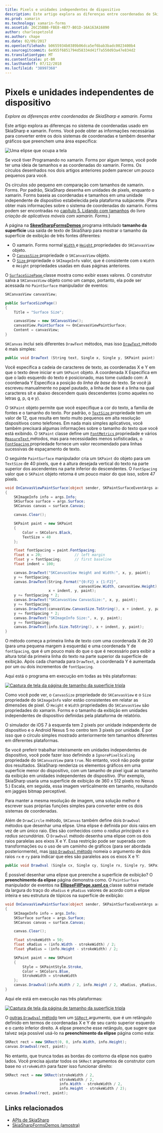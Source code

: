 ```yaml
---
title: Pixels e unidades independentes de dispositivo
description: Este artigo explora as diferenças entre coordenadas de SkiaSharp e xamarin. Forms e demonstra isso com o código de exemplo.
ms.prod: xamarin
ms.technology: xamarin-forms
ms.assetid: 26C25BB8-FBE8-4B77-B01D-16A163A16890
author: charlespetzold
ms.author: chape
ms.date: 02/09/2017
ms.openlocfilehash: b0655934b0389b06dca5ef6bab3badc0023400b4
ms.sourcegitcommit: 6e955f6851794d58334d41f7a550d93a47e834d2
ms.translationtype: MT
ms.contentlocale: pt-BR
ms.lasthandoff: 07/12/2018
ms.locfileid: "38997368"
---
```

# <a name="pixels-and-device-independent-units"></a>Pixels e unidades independentes de dispositivo

_Explore as diferenças entre coordenadas de SkiaSharp e xamarin. Forms_

Este artigo explora as diferenças no sistema de coordenadas usado em SkiaSharp e xamarin. Forms. Você pode obter as informações necessárias para converter entre os dois sistemas de coordenadas e também desenhar gráficos que preenchem uma área específica:

![](pixels-images/screenfillexample.png "Uma elipse que ocupa a tela")

Se você tiver Programando no xamarin. Forms por algum tempo, você pode ter uma ideia de tamanhos e as coordenadas do xamarin. Forms. Os círculos desenhados nos dois artigos anteriores podem parecer um pouco pequenos para você.

Os círculos *são* pequeno em comparação com tamanhos de xamarin. Forms. Por padrão, SkiaSharp desenha em unidades de pixels, enquanto o xamarin. Forms baseia as coordenadas e tamanhos em uma unidade independente de dispositivo estabelecida pela plataforma subjacente. (Para obter mais informações sobre o sistema de coordenadas do xamarin. Forms podem ser encontradas no [capítulo 5. Lidando com tamanhos](~/xamarin-forms/creating-mobile-apps-xamarin-forms/summaries/chapter05.md) do livro *criação de aplicativos móveis com xamarin. Forms*.)

A página na [ **SkewSharpFormsDemos** ](https://developer.xamarin.com/samples/xamarin-forms/SkiaSharpForms/Demos/) programa intitulado **tamanho da superfície** usa saída de texto de SkiaSharp para mostrar o tamanho da superfície de exibição de três fontes diferentes:

- O xamarin. Forms normal [ `Width` ](xref:Xamarin.Forms.VisualElement.Width) e [ `Height` ](xref:Xamarin.Forms.VisualElement.Height) propriedades do `SKCanvasView` objeto.
- O [ `CanvasSize` ](https://developer.xamarin.com/api/property/SkiaSharp.Views.Forms.SKCanvasView.CanvasSize/) propriedade o `SKCanvasView` objeto.
- O [ `Size` ](https://developer.xamarin.com/api/property/SkiaSharp.SKImageInfo.Size/) propriedade o `SKImageInfo` valor, que é consistente com o `Width` e `Height` propriedades usadas em duas páginas anteriores.

O [ `SurfaceSizePage` ](https://github.com/xamarin/xamarin-forms-samples/blob/master/SkiaSharpForms/Demos/Demos/SkiaSharpFormsDemos/Basics/SurfaceSizePage.cs) classe mostra como exibir esses valores. O construtor salva a `SKCanvasView` objeto como um campo, portanto, ela pode ser acessada no `PaintSurface` manipulador de eventos:

```csharp
SKCanvasView canvasView;

public SurfaceSizePage()
{
    Title = "Surface Size";

    canvasView = new SKCanvasView();
    canvasView.PaintSurface += OnCanvasViewPaintSurface;
    Content = canvasView;
}
```

`SKCanvas` inclui seis diferentes `DrawText` métodos, mas isso [ `DrawText` ](https://developer.xamarin.com/api/member/SkiaSharp.SKCanvas.DrawText/p/System.String/System.Single/System.Single/SkiaSharp.SKPaint/) método é mais simples:

```csharp
public void DrawText (String text, Single x, Single y, SKPaint paint)
```

Você especifica a cadeia de caracteres de texto, as coordenadas X e Y em que o texto deve iniciar e um `SKPaint` objeto. A coordenada X Especifica em que o lado esquerdo do texto é posicionado, mas tome cuidado com: A coordenada Y Especifica a posição do *linha de base* do texto. Se você já escreveu manualmente no papel pautado, a linha de base é a linha na qual caracteres sit e abaixo descendem quais descendentes (como aqueles no letras g, p, q e y).

O `SKPaint` objeto permite que você especifique a cor do texto, a família de fontes e o tamanho do texto. Por padrão, o [ `TextSize` ](https://developer.xamarin.com/api/property/SkiaSharp.SKPaint.TextSize/) propriedade tem um valor de 12, que resulta em texto muito pequenos em alta resolução dispositivos como telefones. Em nada mais simples aplicativos, você também precisará algumas informações sobre o tamanho do texto que você está exibindo. O `SKPaint` classe define um [ `FontMetrics` ](https://developer.xamarin.com/api/property/SkiaSharp.SKPaint.FontMetrics/) propriedade e vários [ `MeasureText` ](https://developer.xamarin.com/api/member/SkiaSharp.SKPaint.MeasureText/p/System.String/) métodos, mas para necessidades menos sofisticadas, o [ `FontSpacing` ](https://developer.xamarin.com/api/property/SkiaSharp.SKPaint.FontSpacing/) propriedade fornece um valor recomendado para linhas sucessivas de espaçamento de texto.

O seguinte `PaintSurface` manipulador cria um `SKPaint` do objeto para um `TextSize` de 40 pixels, que é a altura desejada vertical do texto na parte superior dos ascendentes na parte inferior do descendentes. O `FontSpacing` valor que o `SKPaint` objeto retorna é um pouco maior do que isso, sobre 47 pixels.

```csharp
void OnCanvasViewPaintSurface(object sender, SKPaintSurfaceEventArgs args)
{
    SKImageInfo info = args.Info;
    SKSurface surface = args.Surface;
    SKCanvas canvas = surface.Canvas;

    canvas.Clear();

    SKPaint paint = new SKPaint
    {
        Color = SKColors.Black,
        TextSize = 40
    };

    float fontSpacing = paint.FontSpacing;
    float x = 20;               // left margin
    float y = fontSpacing;      // first baseline
    float indent = 100;

    canvas.DrawText("SKCanvasView Height and Width:", x, y, paint);
    y += fontSpacing;
    canvas.DrawText(String.Format("{0:F2} x {1:F2}",
                                  canvasView.Width, canvasView.Height),
                    x + indent, y, paint);
    y += fontSpacing * 2;
    canvas.DrawText("SKCanvasView CanvasSize:", x, y, paint);
    y += fontSpacing;
    canvas.DrawText(canvasView.CanvasSize.ToString(), x + indent, y, paint);
    y += fontSpacing * 2;
    canvas.DrawText("SKImageInfo Size:", x, y, paint);
    y += fontSpacing;
    canvas.DrawText(info.Size.ToString(), x + indent, y, paint);
}
```

O método começa a primeira linha de texto com uma coordenada X de 20 (para uma pequena margem à esquerda) e uma coordenada Y de `fontSpacing`, que é um pouco mais do que o que é necessário para exibir a altura total da primeira linha do texto na parte superior da superfície de exibição. Após cada chamada para `DrawText`, a coordenada Y é aumentada por um ou dois incrementos de `fontSpacing`.

Aqui está o programa em execução em todas as três plataformas:

[![](pixels-images/surfacesize-small.png "Captura de tela da página de tamanho da superfície tripla")](pixels-images/surfacesize-large.png#lightbox "tripla captura de tela da página de tamanho da superfície")

Como você pode ver, o `CanvasSize` propriedade do `SKCanvasView` e o `Size` propriedade do `SKImageInfo` valor estão consistentes em relatar as dimensões de pixel. O `Height` e `Width` propriedades do `SKCanvasView` são propriedades do xamarin. Forms e o tamanho da exibição em unidades independentes de dispositivo definidas pela plataforma de relatório.

O simulador de iOS 7 à esquerda tem 2 pixels por unidade independente de dispositivo e o Android Nexus 5 no centro tem 3 pixels por unidade. É por isso que o círculo simples mostrado anteriormente tem tamanhos diferentes em diferentes plataformas.

Se você preferir trabalhar inteiramente em unidades independentes de dispositivo, você pode fazer isso definindo a `IgnorePixelScaling` propriedade do `SKCanvasView` para `true`. No entanto, você não pode gostar dos resultados. SkiaSharp renderiza os elementos gráficos em uma superfície menor do dispositivo, com um tamanho de pixel igual ao tamanho da exibição em unidades independentes de dispositivo. (Por exemplo, SkiaSharp usaria uma superfície de exibição de 360 x 512 pixels no Nexus 5.) Escala, em seguida, essa imagem verticalmente em tamanho, resultando em jaggies bitmap perceptível.

Para manter a mesma resolução de imagem, uma solução melhor é escrever suas próprias funções simples para converter entre os dois sistemas de coordenadas.

Além de `DrawCircle` método, `SKCanvas` também define dois `DrawOval` métodos que desenhar uma elipse. Uma elipse é definida por dois raios em vez de um único raio. Eles são conhecidos como o *radius principais* e o *radius secundárias*. O `DrawOval` método desenha uma elipse com os dois raios paralelas aos eixos X e Y. Essa restrição pode ser superada com transformações ou o uso de um caminho de gráficos (para ser abordada posteriormente), mas [isso `DrawOval` método](https://developer.xamarin.com/api/member/SkiaSharp.SKCanvas.DrawOval/p/System.Single/System.Single/System.Single/System.Single/SkiaSharp.SKPaint/) nomeia o argumento de dois raios `rx` e `ry` para indicar que eles são paralelos aos os eixos X e Y:

```csharp
public void DrawOval (Single cx, Single cy, Single rx, Single ry, SKPaint paint)
```

É possível desenhar uma elipse que preenche a superfície de exibição? O **preenchimento da elipse** página demonstra como. O `PaintSurface` manipulador de eventos na [ **EllipseFillPage.xaml.cs** ](https://github.com/xamarin/xamarin-forms-samples/blob/master/SkiaSharpForms/Demos/Demos/SkiaSharpFormsDemos/Basics/EllipseFillPage.xaml.cs) classe subtrai metade da largura do traço do `xRadius` e `yRadius` valores de acordo com a elipse inteira e seu estrutura de tópicos na superfície de exibição:

```csharp
void OnCanvasViewPaintSurface(object sender, SKPaintSurfaceEventArgs args)
{
    SKImageInfo info = args.Info;
    SKSurface surface = args.Surface;
    SKCanvas canvas = surface.Canvas;

    canvas.Clear();

    float strokeWidth = 50;
    float xRadius = (info.Width - strokeWidth) / 2;
    float yRadius = (info.Height - strokeWidth) / 2;

    SKPaint paint = new SKPaint
    {
        Style = SKPaintStyle.Stroke,
        Color = SKColors.Blue,
        StrokeWidth = strokeWidth
    };
    canvas.DrawOval(info.Width / 2, info.Height / 2, xRadius, yRadius, paint);
}
```

Aqui ele está em execução nas três plataformas:

[![](pixels-images/ellipsefill-small.png "Captura de tela da página de tamanho da superfície tripla")](pixels-images/ellipsefill-large.png#lightbox "tripla captura de tela da página de tamanho da superfície")

O [outras `DrawOval` método](https://developer.xamarin.com/api/member/SkiaSharp.SKCanvas.DrawOval/p/SkiaSharp.SKRect/SkiaSharp.SKPaint/) tem um [ `SGRect` ](https://developer.xamarin.com/api/type/SkiaSharp.SKRect/) argumento, que é um retângulo definido em termos de coordenadas X e Y de seu canto superior esquerdo e o canto inferior direito. A elipse preenche esse retângulo, que sugere que talvez seja possível usá-lo na **preenchimento da elipse** página como esta:

```csharp
SKRect rect = new SKRect(0, 0, info.Width, info.Height);
canvas.DrawOval(rect, paint);
```

No entanto, que trunca todas as bordas do contorno da elipse nos quatro lados. Você precisa ajustar todos os `SKRect` argumentos de construtor com base no `strokeWidth` para fazer isso funcionar direito:

```csharp
SKRect rect = new SKRect(strokeWidth / 2,
                         strokeWidth / 2,
                         info.Width - strokeWidth / 2,
                         info.Height - strokeWidth / 2);
canvas.DrawOval(rect, paint);
```


## <a name="related-links"></a>Links relacionados

- [APIs de SkiaSharp](https://developer.xamarin.com/api/root/SkiaSharp/)
- [SkiaSharpFormsDemos (amostra)](https://developer.xamarin.com/samples/xamarin-forms/SkiaSharpForms/Demos/)
